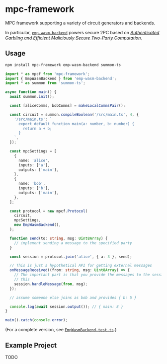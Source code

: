 # mpc-framework

MPC framework supporting a variety of circuit generators and backends.

In particular, [`emp-wasm-backend`](https://github.com/voltrevo/emp-wasm-backend) powers secure 2PC based on [*Authenticated Garbling and Efficient Maliciously Secure Two-Party Computation*](https://eprint.iacr.org/2017/030.pdf).

## Usage

```sh
npm install mpc-framework emp-wasm-backend summon-ts
```

```ts
import * as mpcf from 'mpc-framework';
import { EmpWasmBackend } from 'emp-wasm-backend';
import * as summon from 'summon-ts';

async function main() {
  await summon.init();

  const [aliceComms, bobComms] = makeLocalCommsPair();

  const circuit = summon.compileBoolean('/src/main.ts', 4, {
    '/src/main.ts': `
      export default function main(a: number, b: number) {
        return a + b;
      }
    `,
  });

  const mpcSettings = [
    {
      name: 'alice',
      inputs: ['a'],
      outputs: ['main'],
    },
    {
      name: 'bob',
      inputs: ['b'],
      outputs: ['main'],
    },
  ];

  const protocol = new mpcf.Protocol(
    circuit,
    mpcSettings,
    new EmpWasmBackend(),
  );

  function send(to: string, msg: Uint8Array) {
    // implement sending a message to the specified party
  }

  const session = protocol.join('alice', { a: 3 }, send);

  // This is just a hypothetical API for getting external messages
  onMessageReceived((from: string, msg: Uint8Array) => {
    // The important part is that you provide the messages to the session like
    // this
    session.handleMessage(from, msg);
  });

  // assume someone else joins as bob and provides { b: 5 }

  console.log(await session.output()); // { main: 8 }
}

main().catch(console.error);
```

(For a complete version, see [`EmpWasmBackend.test.ts`](./tests/EmpWasmBackend.test.ts).)

## Example Project

TODO
